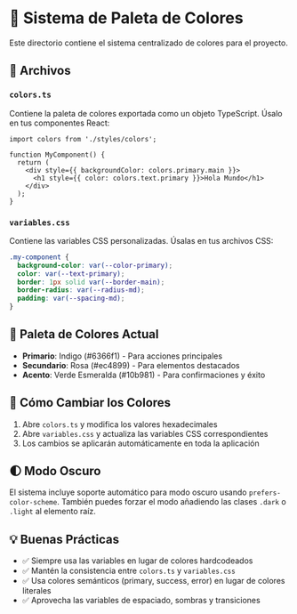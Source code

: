 # 🎨 Sistema de Paleta de Colores

Este directorio contiene el sistema centralizado de colores para el proyecto.

## 📁 Archivos

### `colors.ts`
Contiene la paleta de colores exportada como un objeto TypeScript. Úsalo en tus componentes React:

```tsx
import colors from './styles/colors';

function MyComponent() {
  return (
    <div style={{ backgroundColor: colors.primary.main }}>
      <h1 style={{ color: colors.text.primary }}>Hola Mundo</h1>
    </div>
  );
}
```

### `variables.css`
Contiene las variables CSS personalizadas. Úsalas en tus archivos CSS:

```css
.my-component {
  background-color: var(--color-primary);
  color: var(--text-primary);
  border: 1px solid var(--border-main);
  border-radius: var(--radius-md);
  padding: var(--spacing-md);
}
```

## 🎨 Paleta de Colores Actual

- **Primario**: Indigo (#6366f1) - Para acciones principales
- **Secundario**: Rosa (#ec4899) - Para elementos destacados
- **Acento**: Verde Esmeralda (#10b981) - Para confirmaciones y éxito

## 🔄 Cómo Cambiar los Colores

1. Abre `colors.ts` y modifica los valores hexadecimales
2. Abre `variables.css` y actualiza las variables CSS correspondientes
3. Los cambios se aplicarán automáticamente en toda la aplicación

## 🌓 Modo Oscuro

El sistema incluye soporte automático para modo oscuro usando `prefers-color-scheme`. También puedes forzar el modo añadiendo las clases `.dark` o `.light` al elemento raíz.

## 💡 Buenas Prácticas

- ✅ Siempre usa las variables en lugar de colores hardcodeados
- ✅ Mantén la consistencia entre `colors.ts` y `variables.css`
- ✅ Usa colores semánticos (primary, success, error) en lugar de colores literales
- ✅ Aprovecha las variables de espaciado, sombras y transiciones
